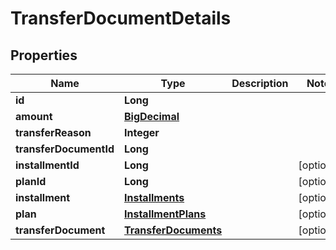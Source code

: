 
# TransferDocumentDetails

## Properties
Name | Type | Description | Notes
------------ | ------------- | ------------- | -------------
**id** | **Long** |  | 
**amount** | [**BigDecimal**](BigDecimal.md) |  | 
**transferReason** | **Integer** |  | 
**transferDocumentId** | **Long** |  | 
**installmentId** | **Long** |  |  [optional]
**planId** | **Long** |  |  [optional]
**installment** | [**Installments**](Installments.md) |  |  [optional]
**plan** | [**InstallmentPlans**](InstallmentPlans.md) |  |  [optional]
**transferDocument** | [**TransferDocuments**](TransferDocuments.md) |  |  [optional]



